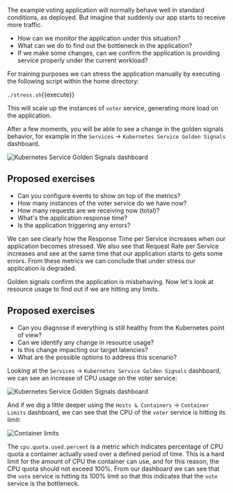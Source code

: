 The example voting application will normally behave well in standard conditions, as deployed. But imagine that suddenly our app starts to receive more traffic.

- How can we monitor the application under this situation?
- What can we do to find out the bottleneck in the application?
- If we make some changes, can we confirm the application is providing service properly under the current workload?

For training purposes we can stress the application manually by executing the following script within the home directory:

`./stress.sh`{{execute}}

This will scale up the instances of `voter` service, generating more load on the application.

After a few moments, you will be able to see a change in the golden signals behavior, for example in the `Services` → `Kubernetes Service Golden Signals` dashboard.

![Kubernetes Service Golden Signals dashboard](/sysdig/scenarios/monitor-lab01/assets/image06.png)

Proposed exercises
------------------

- Can you configure events to show on top of the metrics?
- How many instances of the voter service do we have now?
- How many requests are we receiving now (total)?
- What's the application response time?
- Is the application triggering any errors?

We can see clearly how the Response Time per Service increases when our application becomes stressed. We also see that Request Rate per Service increases and see at the same time that our application starts to gets some errors. From these metrics we can conclude that under stress our application is degraded.

Golden signals confirm the application is misbehaving. Now let's look at resource usage to find out if we are hitting any limits.

Proposed exercises
------------------

- Can you diagnose if everything is still healthy from the Kubernetes point of view?
- Can we identify any change in resource usage?
- Is this change impacting our target latencies?
- What are the possible options to address this scenario?

Looking at the `Services` → `Kubernetes Service Golden Signals` dashboard, we can see an increase of CPU usage on the voter service:

![Kubernetes Service Golden Signals dashboard](/sysdig/scenarios/monitor-lab01/assets/image07.png)

And if we dig a little deeper using the `Hosts & Containers` → `Container Limits` dashboard, we can see that the CPU of the `voter` service is hitting its limit:

![Container limits](/sysdig/scenarios/monitor-lab01/assets/image08.png)

The `cpu.quota.used.percent` is a metric which indicates percentage of CPU quota a container actually used over a defined period of time. This is a hard limit for the amount of CPU the container can use, and for this reason, the CPU quota should not exceed 100%. From our dashboard we can see that the `vote` service is hitting its 100% limit so that this indicates that the `vote` service is the bottleneck.
